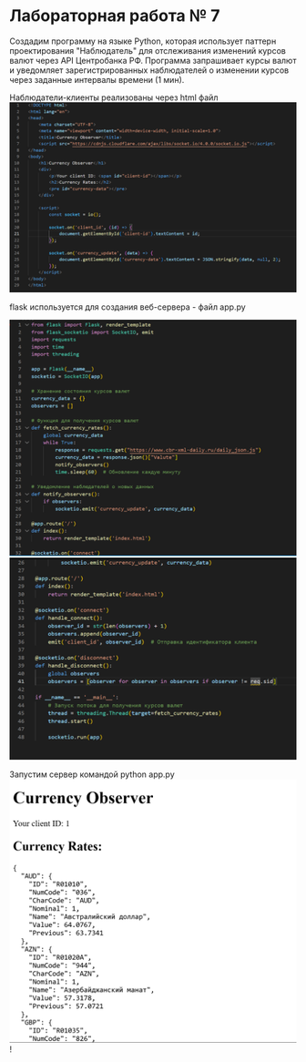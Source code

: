 # Лабораторная работа № 7
Создадим программу на языке Python, которая использует паттерн проектирования "Наблюдатель" для отслеживания изменений курсов валют через API Центробанка РФ. 
Программа запрашивает курсы валют и уведомляет зарегистрированных наблюдателей о изменении курсов через заданные интервалы времени (1 мин).

Наблюдатели-клиенты реализованы через html файл
![image1](https://github.com/vasiliza2/prog5_lr7/blob/b676d20c45a043e827089a71436d5bb1237364d3/%D0%A1%D0%BD%D0%B8%D0%BC%D0%BE%D0%BA%20%D1%8D%D0%BA%D1%80%D0%B0%D0%BD%D0%B0%202024-11-02%20141100.png)

flask используется для создания веб-сервера - файл app.py

![image2](https://github.com/vasiliza2/prog5_lr7/blob/b676d20c45a043e827089a71436d5bb1237364d3/%D0%A1%D0%BD%D0%B8%D0%BC%D0%BE%D0%BA%20%D1%8D%D0%BA%D1%80%D0%B0%D0%BD%D0%B0%202024-11-02%20140924.png)
![image3](https://github.com/vasiliza2/prog5_lr7/blob/b676d20c45a043e827089a71436d5bb1237364d3/%D0%A1%D0%BD%D0%B8%D0%BC%D0%BE%D0%BA%20%D1%8D%D0%BA%D1%80%D0%B0%D0%BD%D0%B0%202024-11-02%20140932.png)

Запустим сервер командой python app.py  
![image4](https://github.com/vasiliza2/prog5_lr7/blob/b676d20c45a043e827089a71436d5bb1237364d3/%D0%A1%D0%BD%D0%B8%D0%BC%D0%BE%D0%BA%20%D1%8D%D0%BA%D1%80%D0%B0%D0%BD%D0%B0%202024-11-02%20135314.png)!

